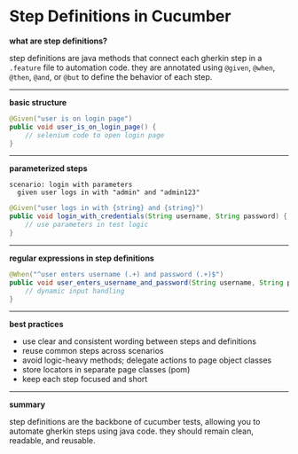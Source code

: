 # Step Definitions in Cucumber

**what are step definitions?**

step definitions are java methods that connect each gherkin step in a `.feature` file to automation code. they are annotated using `@given`, `@when`, `@then`, `@and`, or `@but` to define the behavior of each step.

---

**basic structure**

```java
@Given("user is on login page")
public void user_is_on_login_page() {
    // selenium code to open login page
}
```

---

**parameterized steps**

```gherkin
scenario: login with parameters
  given user logs in with "admin" and "admin123"
```

```java
@Given("user logs in with {string} and {string}")
public void login_with_credentials(String username, String password) {
    // use parameters in test logic
}
```

---

**regular expressions in step definitions**

```java
@When("^user enters username (.+) and password (.+)$")
public void user_enters_username_and_password(String username, String password) {
    // dynamic input handling
}
```

---

**best practices**

* use clear and consistent wording between steps and definitions
* reuse common steps across scenarios
* avoid logic-heavy methods; delegate actions to page object classes
* store locators in separate page classes (pom)
* keep each step focused and short

---

**summary**

step definitions are the backbone of cucumber tests, allowing you to automate gherkin steps using java code. they should remain clean, readable, and reusable.
